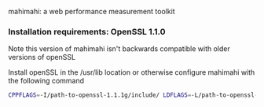 mahimahi: a web performance measurement toolkit

### Installation requirements: OpenSSL 1.1.0
Note this version of mahimahi isn't backwards compatible with older versions of openSSL

Install openSSL in the /usr/lib location or otherwise configure mahimahi with the following command
```bash
CPPFLAGS=-I/path-to-openssl-1.1.1g/include/ LDFLAGS=-L/path-to-openssl-1.1.1g/ ./configure
